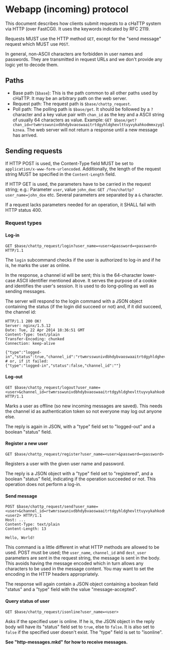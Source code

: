 # Webapp (incoming) protocol

This document describes how clients submit requests to a cHaTTP system via
HTTP (over FastCGI). It uses the keywords indicated by RFC 2119.

Requests MUST use the HTTP method `GET`, except for the "send message" request
which MUST use `POST`.

In general, non-ASCII characters are forbidden in user names and passwords. They are
transmitted in request URLs and we don't provide any logic yet to decode them.

## Paths

* Base path (`$base`): This is the path common to all other paths used by cHaTTP. It may be an arbitrary
path on the web server.
* Request path: The request path is `$base/chattp_request`.
* Poll path: The polling path is `$base/get`. It should be followed by a `?` character and a key value
pair with `chan_id` as the key and a ASCII string of usually 64 characters as value. Example:
`GET $base/get?chan_id=rtwmrsswunivdbhdybvaoswaaitrtdgyhldghevlttuyvykahkodmmxzyglkznea`. The web
server will not return a response until a new message has arrived.

## Sending requests

If HTTP POST is used, the Content-Type field MUST be set to `application/x-www-form-urlencoded`.
Additionally, the length of the request string MUST be specified in the `Content-Length` field.

If HTTP GET is used, the parameters have to be carried in the request string; e.g.: Parameter
`user`, value `john_doe`: `GET /foo/chattp?user_name=john_doe` etc. Several parameters are separated
by a `&` character.

If a request lacks parameters needed for an operation, it SHALL fail with HTTP status 400.

### Request types

#### Log-in

    GET $base/chattp_request/login?user_name=<user>&password=<password> HTTP/1.1

The `login` subcommand checks if the user is authorized to log-in and if he is, he marks
the user as online.

In the response, a channel id will be sent; this is the 64-character lower-case ASCII identifier
mentioned above. It serves the purpose of a cookie and identifies the user's session. It is used
to do long-polling as well as sending messages.

The server will respond to the login command with a JSON object containing the status (if the login
did succeed or not) and, if it did succeed, the channel id:

    HTTP/1.1 200 OK!
    Server: nginx/1.5.12
    Date: Tue, 22 Apr 2014 18:36:51 GMT
    Content-Type: text/plain
    Transfer-Encoding: chunked
    Connection: keep-alive

    {"type":"logged-in","status":true,"channel_id":"rtwmrsswunivdbhdybvaoswaaitrtdgyhldghevlttuyvykahkodmmxzyglkzneaa"}
    # or, if it failed:
    {"type":"logged-in","status":false,"channel_id":""}

#### Log-out

    GET $base/chattp_request/logout?user_name=<user>&channel_id=rtwmrsswunivdbhdybvaoswaaitrtdgyhldghevlttuyvykahkodmmxzyglkzneaa HTTP/1.1

Marks a user as offline (so new incoming messages are saved). This needs the channel id as authentication token
so not everyone may log out anyone else.

The reply is again in JSON, with a "type" field set to "logged-out" and a boolean "status" field.

#### Register a new user

    GET $base/chattp_request/register?user_name=<user>&password=<password>

Registers a user with the given user name and password.

The reply is a JSON object with a "type" field set to "registered", and a boolean "status" field, indicating if the operation succeeded or not. This operation
does not perform a log-in.

#### Send message

    POST $base/chattp_request/send?user_name=<user>&channel_id=rtwmrsswunivdbhdybvaoswaaitrtdgyhldghevlttuyvykahkodmmxzyglkzneaa&dest_user=<user2> HTTP/1.1
    Host: ...
    Content-Type: text/plain
    Content-Length: 13

    Hello, World!

This command is a little different in what HTTP methods are allowed to be used. POST must be used; the `user_name`, `channel_id` and `dest_user`
parameters are sent in the request string, the message is sent in the body. This avoids having the message encoded which
in turn allows any characters to be used in the message content. You may want to set the encoding in the HTTP headers appropriately.

The response will again contain a JSON object containing a boolean field "status" and a "type" field with the value "message-accepted".

#### Query status of user

    GET $base/chattp_request/isonline?user_name=<user>

Asks if the specified user is online. If he is, the JSON object in the reply body will have its "status" field set to `true`, else to `false`.
It is also set to `false` if the specified user doesn't exist. The "type" field is set to "isonline".

**See "http-messages.mkd" for how to receive messages.**


